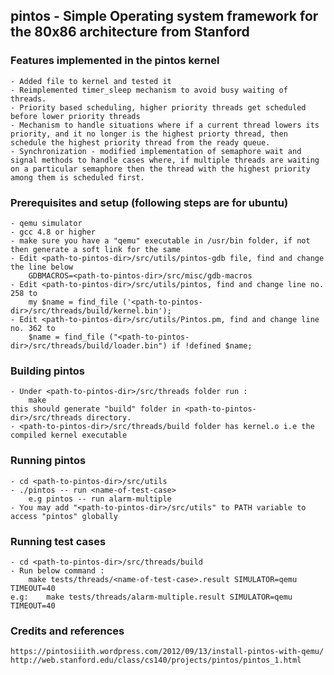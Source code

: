 ## pintos - Simple Operating system framework for the 80x86 architecture from Stanford

### Features implemented in the pintos kernel
	- Added file to kernel and tested it
	- Reimplemented timer_sleep mechanism to avoid busy waiting of threads.
	- Priority based scheduling, higher priority threads get scheduled before lower priority threads
	- Mechanism to handle situations where if a current thread lowers its priority, and it no longer is the highest priorty thread, then schedule the highest priority thread from the ready queue.
	- Synchronization - modified implementation of semaphore wait and signal methods to handle cases where, if multiple threads are waiting on a particular semaphore then the thread with the highest priority among them is scheduled first.

### Prerequisites and setup (following steps are for ubuntu)
	- qemu simulator
 	- gcc 4.8 or higher
 	- make sure you have a "qemu" executable in /usr/bin folder, if not then generate a soft link for the same
 	- Edit <path-to-pintos-dir>/src/utils/pintos-gdb file, find and change the line below
 		GDBMACROS=<path-to-pintos-dir>/src/misc/gdb-macros
 	- Edit <path-to-pintos-dir>/src/utils/pintos, find and change line no. 258 to
 		my $name = find_file ('<path-to-pintos-dir>/src/threads/build/kernel.bin');
 	- Edit <path-to-pintos-dir>/src/utils/Pintos.pm, find and change line no. 362 to
 		$name = find_file ("<path-to-pintos-dir>/src/threads/build/loader.bin") if !defined $name;


### Building pintos
	- Under <path-to-pintos-dir>/src/threads folder run :
		make
	this should generate "build" folder in <path-to-pintos-dir>/src/threads directory. 
	- <path-to-pintos-dir>/src/threads/build folder has kernel.o i.e the compiled kernel executable

### Running pintos		
	- cd <path-to-pintos-dir>/src/utils
	- ./pintos -- run <name-of-test-case>
		e.g pintos -- run alarm-multiple
	- You may add "<path-to-pintos-dir>/src/utils" to PATH variable to access "pintos" globally

### Running test cases
	- cd <path-to-pintos-dir>/src/threads/build
	- Run below command :
		make tests/threads/<name-of-test-case>.result SIMULATOR=qemu TIMEOUT=40
	e.g:	make tests/threads/alarm-multiple.result SIMULATOR=qemu TIMEOUT=40

### Credits and references
	https://pintosiiith.wordpress.com/2012/09/13/install-pintos-with-qemu/
	http://web.stanford.edu/class/cs140/projects/pintos/pintos_1.html

